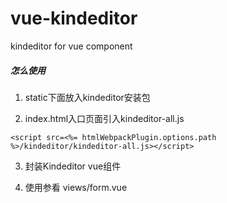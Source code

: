 
# vue-kindeditor
kindeditor for vue component

##### 怎么使用

1. static下面放入kindeditor安装包

2. index.html入口页面引入kindeditor-all.js

```<script src=<%= htmlWebpackPlugin.options.path %>/kindeditor/kindeditor-all.js></script>```

3. 封装Kindeditor vue组件

4. 使用参看 views/form.vue

